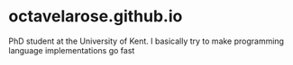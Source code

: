 # octavelarose.github.io
PhD student at the University of Kent.
I basically try to make programming language implementations go fast
